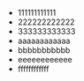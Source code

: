 * 111111111111
* 222222222222
* 333333333333
* aaaaaaaaaaaa
* bbbbbbbbbbb
* eeeeeeeeeeee
* ffffffffffff